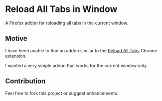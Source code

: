 # Reload All Tabs in Window
A Firefox addon for reloading all tabs in the current window.

## Motive
I have been unable to find an addon similar to the [Reload All Tabs](https://chrome.google.com/webstore/detail/reload-all-tabs/lgpdljdpanfecnpindkbnikegohoobci?hl=en) Chrome extension.

I wanted a very simple addon that works for the current window only.

## Contribution
Feel free to fork this project or suggest enhancements.
